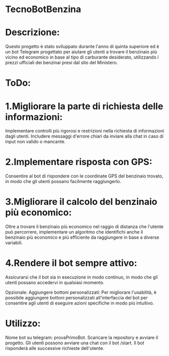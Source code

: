 # TecnoBotBenzina

# Descrizione:
Questo progetto è stato sviluppato durante l'anno di quinta superiore ed è un bot Telegram progettato per aiutare gli utenti a trovare il benzinaio più vicino ed economico in base al tipo di carburante desiderato, utilizzando i prezzi ufficiali dei benzinai presi dal sito del Ministero.

# ToDo:
  # 1.Migliorare la parte di richiesta delle informazioni:
  Implementare controlli più rigorosi e restrizioni nella richiesta di informazioni dagli utenti. Includere messaggi d'errore chiari da inviare alla chat in caso di input non valido o mancante.

  # 2.Implementare risposta con GPS: 
  Consentire al bot di rispondere con le coordinate GPS del benzinaio trovato, in modo che gli utenti possano facilmente raggiungerlo.

  # 3.Migliorare il calcolo del benzinaio più economico: 
  Oltre a trovare il benzinaio più economico nel raggio di distanza che l'utente può percorrere, implementare un algoritmo che identifichi anche il benzinaio più economico e più efficiente da raggiungere in base a diverse variabili.

  # 4.Rendere il bot sempre attivo: 
  Assicurarsi che il bot sia in esecuzione in modo continuo, in modo che gli utenti possano accedervi in qualsiasi momento.

  Opzionale: Aggiungere bottoni personalizzati: Per migliorare l'usabilità, è possibile aggiungere bottoni personalizzati all'interfaccia del bot per consentire agli utenti di eseguire azioni specifiche in modo più intuitivo.

# Utilizzo:
Nome bot su telegram: provaPrimoBot.
Scaricare la repository e avviare il progetto.
Gli utenti possono avviare una chat con il bot /start. Il bot risponderà alle successive richieste dell'utente.
